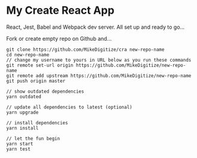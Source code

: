 # My Create React App

React, Jest, Babel and Webpack dev server.
All set up and ready to go...  

Fork or create empty repo on Github and...

```
git clone https://github.com/MikeDigitize/cra new-repo-name
cd new-repo-name
// change my username to yours in URL below as you run these commands
git remote set-url origin https://github.com/MikeDigitize/new-repo-name
git remote add upstream https://github.com/MikeDigitize/new-repo-name
git push origin master

// show outdated dependencies
yarn outdated

// update all dependencies to latest (optional)
yarn upgrade

// install dependencies
yarn install

// let the fun begin
yarn start
yarn test
```
